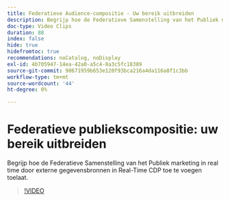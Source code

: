 ```yaml
---
title: Federatieve Audience-compositie - Uw bereik uitbreiden
description: Begrijp hoe de Federatieve Samenstelling van het Publiek marketing in real time door externe gegevensbronnen in Real-Time CDP toe te voegen toelaat.
doc-type: Video Clips
duration: 88
index: false
hide: true
hidefromtoc: true
recommendations: noCatalog, noDisplay
exl-id: 4b705947-14ea-42a0-a5c4-8a3c5fc18389
source-git-commit: 90671959b653e120f93bca216a4da116a8f1c3bb
workflow-type: tm+mt
source-wordcount: '44'
ht-degree: 0%

---
```


# Federatieve publiekscompositie: uw bereik uitbreiden

Begrijp hoe de Federatieve Samenstelling van het Publiek marketing in real time door externe gegevensbronnen in Real-Time CDP toe te voegen toelaat.

<!-- 62_S508_3442517_87_federated-audience-composition-expanding-your-reach -->
>[!VIDEO](https://video.tv.adobe.com/v/3459907/?learn=on&enablevpops=true&captions=dut)
